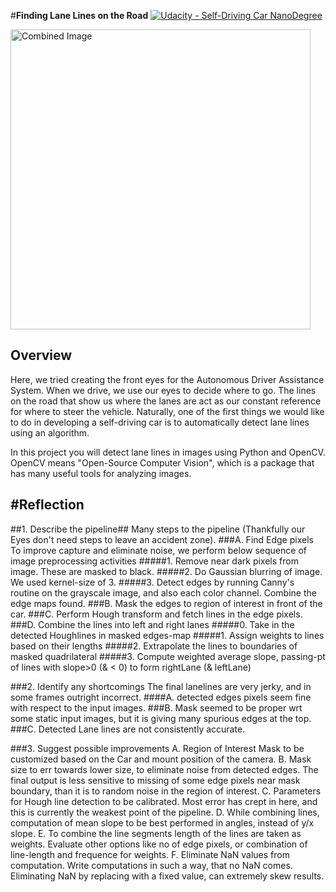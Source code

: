 #**Finding Lane Lines on the Road** 
[![Udacity - Self-Driving Car NanoDegree](https://s3.amazonaws.com/udacity-sdc/github/shield-carnd.svg)](http://www.udacity.com/drive)

<img src="laneLines_thirdPass.jpg" width="480" alt="Combined Image" />

**Overview**
---

Here, we tried creating the front eyes for the Autonomous Driver Assistance System. When we drive, we use our eyes to decide where to go.  The lines on the road that show us where the lanes are act as our constant reference for where to steer the vehicle.  Naturally, one of the first things we would like to do in developing a self-driving car is to automatically detect lane lines using an algorithm.

In this project you will detect lane lines in images using Python and OpenCV.  OpenCV means "Open-Source Computer Vision", which is a package that has many useful tools for analyzing images.  


#**Reflection**
---
##1. Describe the pipeline##
    Many steps to the pipeline (Thankfully our Eyes don't need steps to leave an accident zone).
###A. Find Edge pixels
    To improve capture and eliminate noise, we perform below sequence of image preprocessing activities 
#####1. Remove near dark pixels from image. These are masked to black. 
#####2. Do Gaussian blurring of image. We used kernel-size of 3. 
#####3. Detect edges by running Canny's routine on the grayscale image, and also each color channel. Combine the edge maps found. 
###B. Mask the edges to region of interest in front of the car. 
###C. Perform Hough transform and fetch lines in the edge pixels. 
###D. Combine the lines into left and right lanes
#####0. Take in the detected Houghlines in masked edges-map
#####1. Assign weights to lines based on their lengths 
#####2. Extrapolate the lines to boundaries of masked quadrilateral 
#####3. Compute weighted average slope, passing-pt of lines with slope>0 (& < 0) to form rightLane (& leftLane)

###2. Identify any shortcomings
    The final lanelines are very jerky, and in some frames outright incorrect. 
####A. detected edges pixels seem fine with respect to the input images.
    ###B. Mask seemed to be proper wrt some static input images, but it is giving many spurious edges at the top. 
    ###C. Detected Lane lines are not consistently accurate. 

###3. Suggest possible improvements
    A. Region of Interest Mask to be customized based on the Car and mount position of the camera.
    B. Mask size to err towards lower size, to eliminate noise from detected edges. The final output is less sensitive to missing of some edge pixels near mask boundary, than it is to random noise in the region of interest. 
    C. Parameters for Hough line detection to be calibrated. Most error has crept in here, and this is currently the weakest point of the pipeline. 
    D. While combining lines, computation of mean slope to be best performed in angles, instead of y/x slope. 
    E. To combine the line segments length of the lines are taken as weights. Evaluate other options like no of edge pixels, or combination of line-length and frequence for weights. 
    F. Eliminate NaN values from computation. Write computations in such a way, that no NaN comes. Eliminating NaN by replacing with a fixed value, can extremely skew results. 

